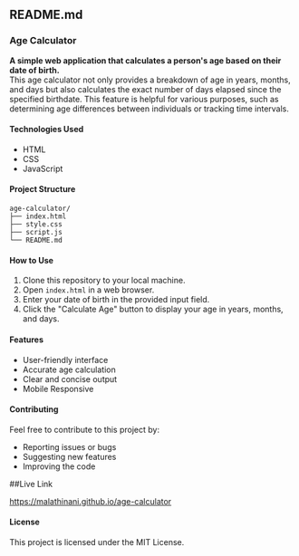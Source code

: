 ## README.md

### Age Calculator

**A simple web application that calculates a person's age based on their date of birth.**
<br>
This age calculator not only provides a breakdown of age in years, months, and days but also calculates the exact number of days elapsed since the specified birthdate. 
This feature is helpful for various purposes, such as determining age differences between individuals or tracking time intervals.

#### Technologies Used
* HTML
* CSS
* JavaScript

#### Project Structure
```
age-calculator/
├── index.html
├── style.css
├── script.js
└── README.md
```

#### How to Use
1. Clone this repository to your local machine.
2. Open `index.html` in a web browser.
3. Enter your date of birth in the provided input field.
4. Click the "Calculate Age" button to display your age in years, months, and days.

#### Features
* User-friendly interface
* Accurate age calculation
* Clear and concise output
* Mobile Responsive

#### Contributing
Feel free to contribute to this project by:
* Reporting issues or bugs
* Suggesting new features
* Improving the code

##Live Link

https://malathinani.github.io/age-calculator

#### License
This project is licensed under the MIT License.


